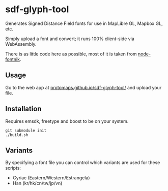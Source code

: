# sdf-glyph-tool

Generates Signed Distance Field fonts for use in MapLibre GL, Mapbox GL, etc.

Simply upload a font and convert; it runs 100% client-side via WebAssembly.

There is as little code here as possible, most of it is taken from [node-fontnik](https://github.com/mapbox/node-fontnik).

## Usage

Go to the web app at [protomaps.github.io/sdf-glyph-tool/](https://protomaps.github.io/sdf-glyph-tool/) and upload your file.

## Installation

Requires emsdk, freetype and boost to be on your system.
 
    git submodule init
    ./build.sh

## Variants

By specifying a font file you can control which variants are used for these scripts:

* Cyriac (Eastern/Western/Estrangela)
* Han (kr/hk/cn/tw/jp/vn)
